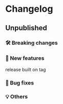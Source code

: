 # Changelog

## Unpublished

### 🛠 Breaking changes

### 🎉 New features
release built on tag

### 🐛 Bug fixes

### 💡 Others

